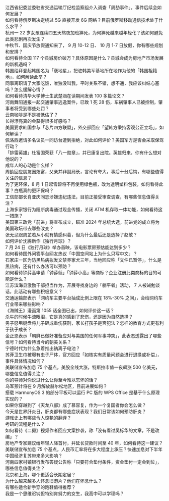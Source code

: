 江西省纪委监委驻省交通运输厅纪检监察组介入调查「周劼事件」，事件后续会如何发展？  
如何看待俄罗斯决定绕过 5G 直接开发 6G 网络？目前俄罗斯移动通信技术处于什么水平？  
杭州一 22 岁女孩连续四五天熬夜加班猝死，为何猝死越来越年轻化？该如何避免此类悲剧再次发生？  
中秋节、国庆节放假通知来了， 9 月 10-12 日、 10 月 1-7 日放假，你有哪些规划和安排？  
如何看待全国 117 个县城房价破万？具体原因是什么？县城会成为房地产市场发展的新机遇吗？  
韩国给拜登起韩国名为「裵地星」，把驻韩美军基地所在地作为他的「韩国祖籍地」，如何解读此举？  
同事离职请了大家吃饭，唯独没叫我，平时关系不错，想不通，我应该纠结心塞吗？怎么缓解心情？  
如何看待清华大学博士生武楚涵在读期间发表 100 多篇论文？  
河南舞阳通报一起交通肇事逃逸案件，已致 1 死 28 伤，车祸肇事人已被控制，肇事者将受到哪些处罚？  
云南咖啡是不是被低估了？  
长得漂亮真的会获得很多好感吗？  
美国要求韩国参与「芯片四方联盟」，外交部回应「望韩方秉持客观公正立场」，如何解读？  
佩洛西邀请多名议员一同访台遭到拒绝，对此如何评价？美国军方是否会采取保驾行动？  
「排雷英雄」杜富国荣获「八一勋章」，并已康复出院。英雄归来，你有什么想对他说的？  
成年人的心动是什么样？  
周劼回应朋友圈炫富，父亲并非副局长，言论有夸大，事后十分后悔，有哪些值得关注的信息？  
为了更环保，8 月 1 日起雪碧将不再使用绿色瓶，改为透明塑料包装，如何看待此事？白瓶真的更环保吗？  
工信部部长肖亚庆同志涉嫌违纪违法，目前正接受审查调查，有哪些信息值得关注？  
上海多家银行为阻断病毒通过现金传播，关闭 ATM 机存取一体功能，如何看待这一措施？  
美国第三政党「前进」将宣布成立，瞄准 2024 年总统大选，前进党的成立将为美国政坛带去哪些改变？  
张无忌跟周芷若从小就有情感纠葛，但为什么最后还是选择了赵敏？  
如何评价沈腾新作《独行月球》？  
7 月 24 日《独行月球》举办首映，该电影票房预估能达到多少？  
如何看待国外问答平台网友热议「中国空间站上为什么只写中文」？  
石家庄一区为防黑热病拟发文禁养家犬三年，当地回应称「文件已暂停」，什么是黑热病，还有什么办法可以预防？  
如何看待钟薛高申请「钟薛低」「钟薛小高」等商标？企业注册此类商标的目的可能是什么？  
江苏滨海县激励干部担当作为，开展寻找身边的「躺平者」活动， 7 人被诫勉谈话，此活动有哪些积极意义？  
交通运输部表示「网约车主要平台抽成比例上限在 18%-30% 之间」，会给网约车行业带来哪些影响？  
《海贼王》漫画第 1055 话全图已出，如何评价这一话？  
杀牛的时候牛流眼泪，它是真的感到了悲伤，还是因为自然选择？  
男子怒甩键盘将儿子砸成重伤获刑，家长打孩子是否犯法？怎样的教育方式更有利于孩子成长？  
金正恩表示「朝鲜已做好准备应对与美国的任何军事冲突」，此表态透露出了哪些信号？如何看待当今的朝美关系？  
宁德时代为什么急着推出钠离子电池？  
苏菲卫生巾被曝有虫子尸体，官方回应「如核实有质量问题会进行退换或补偿」，事件具体情况如何？  
美联储宣布加息 75 个基点，美股全线大涨，特斯拉市值一夜飙涨 500 亿美元，哪些信息值得关注？  
你的导师对你说过什么让你至今难以忘怀的话？  
乌军预计将在 9 月解放赫尔松地区，目前进展如何？  
搭载 HarmonyOS 3 的部分平板可以运行 PC 版的 WPS Office 是基于什么原理实现的？  
如果你穿越到了《天龙八部》成了慕容复，作为一个复国者你会怎么做？  
今天是世界肝炎日，肝炎都有哪些症状表现？我们日常该如何预防肝炎？  
游戏史上有哪些令人惊艳的翻译？  
考研的流程是什么？  
如何看待《二舅》视频作者回应文案抄袭，称「没有看过吴标华的文章，不是改编」？  
房地产专家建议给年轻人降首付，并延长贷款时间至 40 年，如何看待这一建议？  
美联储宣布加息 75 个基点，人民币汇率将在多大程度上承压？快速加息对下半年中国经济复苏带来多大影响？  
河南四家村镇银行发布答疑公告称「只要符合垫付条件，资金垫付一定会到位」，哪些信息值得关注？  
北京和上海，哪个更适合长期定居？  
为什么越来越多人怀念旧港片？他们在怀念什么？  
有哪些适合新手穿的跑鞋值得推荐？  
我是一个思维迟钝但特别肯努力的女生，我高中可以学理吗？  
